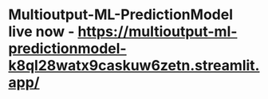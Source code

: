 # Multioutput-ML-PredictionModel live now - https://multioutput-ml-predictionmodel-k8ql28watx9caskuw6zetn.streamlit.app/
